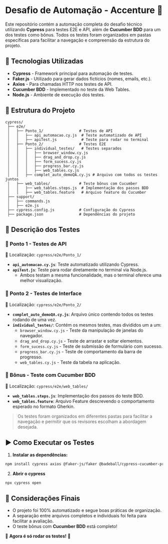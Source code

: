 # Desafio de Automação - Accenture 🚀

Este repositório contém a automação completa do desafio técnico utilizando **Cypress** para testes E2E e API, além de **Cucumber BDD** para um dos testes como bônus. Todos os testes foram organizados em pastas específicas para facilitar a navegação e compreensão da estrutura do projeto.

## 📌 Tecnologias Utilizadas

- **Cypress** - Framework principal para automação de testes.
- **Faker.js** - Utilizado para gerar dados fictícios (nomes, emails, etc.).
- **Axios** - Para chamadas HTTP nos testes de API.
- **Cucumber BDD** - Implementado no teste da Web Tables.
- **Node.js** - Ambiente de execução dos testes.

## 📂 Estrutura do Projeto

```
cypress/
 ├── e2e/
 │   ├── Ponto_1/                # Testes de API
 │   │   ├── api_automacao.cy.js  # Teste automatizado de API
 │   │   ├── apiTest.js           # Teste para rodar no terminal
 │   ├── Ponto_2/                # Testes E2E
 │   │   ├── individual_testes/   # Testes separados
 │   │   │   ├── browser_window.cy.js
 │   │   │   ├── drag_and_drop.cy.js
 │   │   │   ├── form_sucess.cy.js
 │   │   │   ├── progress_bar.cy.js
 │   │   │   ├── web_tables.cy.js
 │   │   ├── complet_auto_demoQA.cy.js # Arquivo com todos os testes juntos
 │   ├── web_tables/             # Teste bônus com Cucumber
 │   │   ├── web_tables.steps.js  # Implementação dos passos BDD
 │   │   ├── web_tables.feature   # Arquivo feature do Cucumber
 ├── support/
 │   ├── commands.js
 │   ├── e2e.js
 ├── cypress.config.js           # Configuração do Cypress
 ├── package.json                # Dependências do projeto
```

## 🔎 Descrição dos Testes

### 📌 Ponto 1 - Testes de API

📍 Localização: `cypress/e2e/Ponto_1/`
- **`api_automacao.cy.js`**: Teste automatizado utilizando Cypress.
- **`apiTest.js`**: Teste para rodar diretamente no terminal via Node.js.
  - Ambos testam a mesma funcionalidade, mas o terminal oferece uma melhor visualização.

### 📌 Ponto 2 - Testes de Interface

📍 Localização: `cypress/e2e/Ponto_2/`
- **`complet_auto_demoQA.cy.js`**: Arquivo único contendo todos os testes rodando de uma vez.
- **`individual_testes/`**: Contém os mesmos testes, mas divididos um a um:
  - `browser_window.cy.js` - Teste da manipulação de janelas do navegador.
  - `drag_and_drop.cy.js` - Teste de arrastar e soltar elementos.
  - `form_sucess.cy.js` - Teste de submissão de formulário com sucesso.
  - `progress_bar.cy.js` - Teste de comportamento da barra de progresso.
  - `web_tables.cy.js` - Teste da tabela na aplicação.

### 🎯 Bônus - Teste com Cucumber BDD

📍 Localização: `cypress/e2e/web_tables/`
- **`web_tables.steps.js`**: Implementação dos passos do teste BDD.
- **`web_tables.feature`**: Arquivo Feature descrevendo o comportamento esperado no formato Gherkin.

> Os testes foram organizados em diferentes pastas para facilitar a navegação e permitir que os revisores escolham a abordagem desejada.

## ▶ Como Executar os Testes

1. **Instalar as dependências:**
```sh
npm install cypress axios @faker-js/faker @badeball/cypress-cucumber-preprocessor @bahmutov/cypress-esbuild-preprocessor
```

2. **Abrir o cypress**
```sh
npx cypress open
```

## 🎯 Considerações Finais

- O projeto foi 100% automatizado e segue boas práticas de organização.
- A separação entre arquivos completos e individuais foi feita para facilitar a avaliação.
- O teste bônus com **Cucumber BDD** está completo!

🚀 **Agora é só rodar os testes!** 🚀

